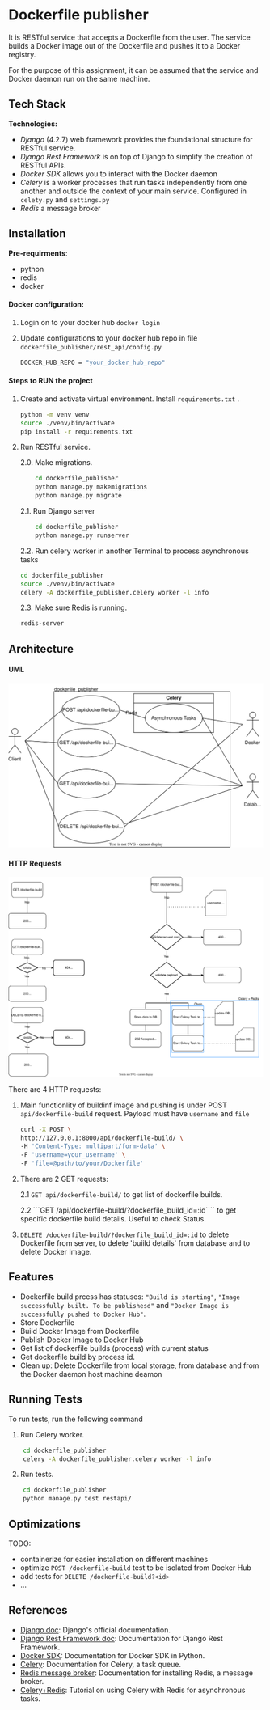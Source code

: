 
# Dockerfile publisher

It is RESTful service that accepts a Dockerfile from the user. The service builds a Docker image out of the Dockerfile and pushes it to a Docker registry. 

For the purpose of this assignment, it can be assumed that the service and Docker daemon run on the same machine.










## Tech Stack

**Technologies:**
- *Django* (4.2.7) web framework provides the foundational structure for RESTful service.
- *Django Rest Framework* is on top of Django to simplify the creation of RESTful APIs.
- *Docker SDK* allows you to interact with the Docker daemon
- *Celery* is a worker processes that run tasks independently from one another and outside the context of your main service. Configured in ```celety.py``` and ```settings.py```
- *Redis* a message broker 


## Installation

**Pre-requirments**:
- python
- redis
- docker 

#### Docker configuration:
1. Login on to your docker hub  ```docker login```

2. Update configurations to your docker hub repo in file ```dockerfile_publisher/rest_api/config.py``` 

    ``` bash
    DOCKER_HUB_REPO = "your_docker_hub_repo"
    ```

#### Steps to RUN the project

1. Create and activate virtual environment. Install ```requirements.txt``` .
    ``` bash
    python -m venv venv
    source ./venv/bin/activate
    pip install -r requirements.txt
    ```

2. Run RESTful service.

    2.0. Make migrations.
    ``` bash
        cd dockerfile_publisher
        python manage.py makemigrations
        python manage.py migrate     
    ```

    2.1. Run Django server
    ``` bash
        cd dockerfile_publisher
        python manage.py runserver
    ```
    2.2. Run celery worker in another Terminal to process asynchronous tasks 
    ``` bash
    cd dockerfile_publisher
    source ./venv/bin/activate
    celery -A dockerfile_publisher.celery worker -l info  
    ```
    2.3. Make sure Redis is running.
    ``` bash
    redis-server
    ```


## Architecture
#### UML
![SVG Image](UML.svg)

#### HTTP Requests
![SVG Image](Architecture.drawio.svg)

There are 4 HTTP requests:

1. Main functionlity of buildinf image and pushing is under POST ```api/dockerfile-build``` request. Payload must have ```username``` and ```file```
    ```bash 
    curl -X POST \
    http://127.0.0.1:8000/api/dockerfile-build/ \
    -H 'Content-Type: multipart/form-data' \
    -F 'username=your_username' \
    -F 'file=@path/to/your/Dockerfile'

    ```

2. There are 2 GET requests:

    2.1 ```GET api/dockerfile-build/``` to get list of dockerfile builds.

    2.2 ```GET /api/dockerfile-build/?dockerfile_build_id=:id```` to get specific dockerfile build details. Useful to check Status.

3. ```DELETE /dockerfile-build/?dockerfile_build_id=:id``` to delete Dockerfile from server, to delete 'buiild details' from database and to delete Docker Image.



## Features
- Dockerfile build prcess has statuses: ```"Build is starting"```, ```"Image successfully built. To be publishesd"``` and ```"Docker Image is successfully pushed to Docker Hub"```.
- Store Dockerfile
- Build Docker Image from Dockerfile
- Publish Docker Image to Docker Hub
- Get list of dockerfile builds (process) with current status
- Get dockerfile build by process id.
- Clean up: Delete Dockerfile from local storage, from database and from the Docker daemon host machine deamon


## Running Tests

To run tests, run the following command

1. Run Celery worker.

```bash
    cd dockerfile_publisher
    celery -A dockerfile_publisher.celery worker -l info    
```
2. Run tests.

```bash
    cd dockerfile_publisher 
    python manage.py test restapi/    
```
## Optimizations

TODO:
- containerize for easier installation on different machines
- optimize ```POST /dockerfile-build``` test to be isolated from Docker Hub
- add tests for ```DELETE /dockerfile-build?<id>```
- ...
## References
- [Django doc](https://docs.djangoproject.com/en/4.2/intro/tutorial01/): Django's official documentation.
- [Django Rest Framework doc](https://www.django-rest-framework.org/#installation): Documentation for Django Rest Framework.
- [Docker SDK](https://docker-py.readthedocs.io/en/stable/images.html): Documentation for Docker SDK in Python.
- [Celery](https://docs.celeryq.dev/en/stable/getting-started/first-steps-with-celery.html): Documentation for Celery, a task queue.
- [Redis message broker](https://redis.io/docs/install/install-redis/): Documentation for installing Redis, a message broker.
- [Celery+Redis](https://realpython.com/asynchronous-tasks-with-django-and-celery/): Tutorial on using Celery with Redis for asynchronous tasks.